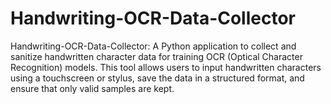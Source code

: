 # Handwriting-OCR-Data-Collector
Handwriting-OCR-Data-Collector: A Python application to collect and sanitize handwritten character data for training OCR (Optical Character Recognition) models. This tool allows users to input handwritten characters using a touchscreen or stylus, save the data in a structured format, and ensure that only valid samples are kept.
